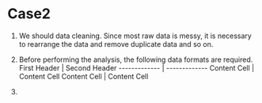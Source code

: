 # Case2

1. We should data cleaning. Since most raw data is messy, it is necessary to rearrange the data and remove duplicate data and so on.

2. Before performing the analysis, the following data formats are required.  
First Header  | Second Header
------------- | -------------
Content Cell  | Content Cell
Content Cell  | Content Cell

4. 

